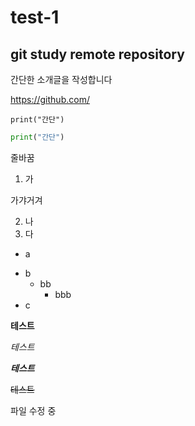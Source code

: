 # test-1
git study remote repository
---
간단한 소개글을 작성합니다

<https://github.com/>

`print("간단")`

```Python
print("간단")
```

줄바꿈

1. 가

가갸거겨

2. 나
3. 다

+ a
- b
  - bb
      - bbb
- c

**테스트**

*테스트*

***테스트***

~~테스트~~

파일 수정 중
